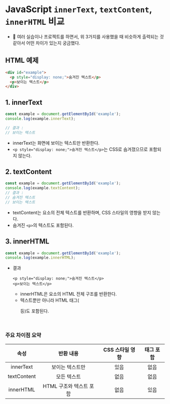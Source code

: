 # JavaScript `innerText`, `textContent`, `innerHTML` 비교
* 🤔 여러 실습이나 프로젝트를 하면서, 위 3가지를 사용했을 때 비슷하게 출력되는 것 같아서 어떤 차이가 있는지 궁금했다. 

## HTML 예제
```html
<div id="example">
  <p style="display: none;">숨겨진 텍스트</p>
  <p>보이는 텍스트</p>
</div>
```

## 1. innerText
```javascript
const example = document.getElementById('example');
console.log(example.innerText);

// 결과 :
// 보이는 텍스트
```
  - innerText는 화면에 보이는 텍스트만 반환한다.
  - `<p style="display: none;">숨겨진 텍스트</p>`는 CSS로 숨겨졌으므로 포함되지 않는다.

## 2. textContent
```javascript
const example = document.getElementById('example');
console.log(example.textContent);
// 결과 :
// 숨겨진 텍스트
// 보이는 텍스트
```
  - textContent는 요소의 전체 텍스트를 반환하며, CSS 스타일의 영향을 받지 않는다.
  - 숨겨진 `<p>`의 텍스트도 포함된다.

## 3. innerHTML
```javascript
const example = document.getElementById('example');
console.log(example.innerHTML);
```
- 결과
  ```
  <p style="display: none;">숨겨진 텍스트</p>
  <p>보이는 텍스트</p>
  ```
  - innerHTML은 요소의 HTML 전체 구조를 반환한다.
  - 텍스트뿐만 아니라 HTML 태그(<p> 등)도 포함된다.


</br>

### 주요 차이점 요약

| 속성        | 반환 내용               | CSS 스타일 영향 | 태그 포함 |
|:-----------:|:----------------------:|:--------------:|:--------:|
| innerText   | 보이는 텍스트만         | 있음            | 없음     |
| textContent | 모든 텍스트             | 없음            | 없음     |
| innerHTML   | HTML 구조와 텍스트 포함 | 없음            | 있음     |
